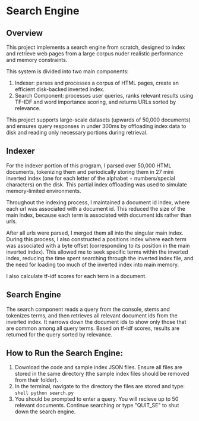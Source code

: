 # Search Engine 

## Overview

This project implements a search engine from scratch, designed to index and retrieve web pages from a large corpus nuder realistic performance and memory constraints.

This system is divided into two main components:
1. Indexer: parses and processes a corpus of HTML pages, create an efficient disk-backed inverted index.
2. Search Component: processes user queries, ranks relevant results using TF-IDF and word importance scoring, and returns URLs sorted by relevance.

This project supports large-scale datasets (upwards of 50,000 documents) and ensures query responses in under 300ms by offloading index data to disk and reading only necessary portions during retrieval.

## Indexer

For the indexer portion of this program, I parsed over 50,000 HTML documents, tokenizing them and periodically storing them in 27 mini inverted index (one for each letter of the alphabet + numbers/special characters) on the disk. This partial index offloading was used to simulate memory-limited environments. 

Throughout the indexing process, I maintained a document id index, where each url was associated with a document id. This reduced the size of the main index, because each term is associated with document ids rather than urls.

After all urls were parsed, I merged them all into the singular main index. During this process, I also constructed a positions index where each term was associated with a byte offset (corresponding to its position in the main inverted index). This allowed me to seek specific terms within the inverted index, reducing the time spent searching through the inverted index file, and the need for loading too much of the inverted index into main memory. 

I also calculate tf-idf scores for each term in a document.


## Search Engine

The search component reads a query from the console, stems and tokenizes terms, and then retrieves all relevant document ids from the inverted index. It narrows down the document ids to show only those that are common among all query terms. Based on tf-idf scores, results are returned for the query sorted by relevance.

## How to Run the Search Engine:

1. Download the code and sample index JSON files. Ensure all files are stored in the same directory (the sample index files should be removed from their folder).
2. In the terminal, navigate to the directory the files are stored and type: ```shell python search.py ```
3. You should be prompted to enter a query. You will recieve up to 50 relevant documents. Continue searching or type "QUIT_SE" to shut down the search engine.
